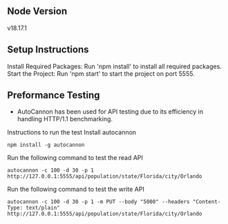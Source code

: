 ## Node Version
v18.17.1

## Setup Instructions
Install Required Packages: 
    Run 'npm install' to install all required packages.
Start the Project: 
    Run 'npm start' to start the project on port 5555.


## Preformance Testing
- AutoCannon has been used for API testing due to its efficiency in handling HTTP/1.1 benchmarking.

Instructions to run the test
Install autocannon
```
npm install -g autocannon
```

Run the following command to test the read API
```
autocannon -c 100 -d 30 -p 1 http://127.0.0.1:5555/api/population/state/Florida/city/Orlando
```

Run the following command to test the write API
```
autocannon -c 100 -d 30 -p 1 -m PUT --body "5000" --headers "Content-Type: text/plain" http://127.0.0.1:5555/api/population/state/Florida/city/Orlando
```